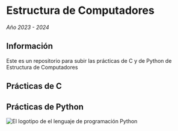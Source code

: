 # Estructura de Computadores
_Año 2023 - 2024_

## Información
Este es un repositorio para subir las prácticas de C y de Python de Estructura de Computadores

## Prácticas de C

## Prácticas de Python
![El logotipo de el lenguaje de programación Python](https://es.wikipedia.org/wiki/Historia_de_Python)
